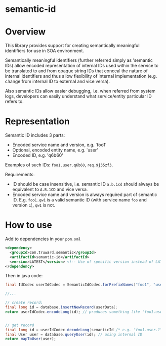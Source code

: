 semantic-id
===========

# Overview

This library provides support for creating semantically meaningful identifiers for use in SOA environment.

Semantically meaningful identifiers (further referred simply as 'semantic IDs) allow encoded representation of internal IDs used within the service to be translated to and from opaque string IDs that conceal the nature of internal identifiers and thus allow flexibility of internal implementation (e.g. change from internal ID to external and vice versa).

Also semantic IDs allow easier debugging, i.e. when referred from system logs, developers can easily understand what service/entity particular ID refers to.

# Representation

Semantic ID includes 3 parts:

* Encoded service name and version, e.g. 'foo1'
* Optional, encoded entity name, e.g. 'user'
* Encoded ID, e.g. 'q6b60'

Examples of such IDs: ``foo1.user.q6b60``, ``req.9j35zf3``.

Requirements:

* ID should be case insensitive, i.e. semantic ID ``a.b.1cd`` should always be equivalent to ``A.B.1CD`` and vice versa.
* Encoded service name and version is always required part of semantic ID. E.g. ``foo1.qw1`` is a valid semantic ID (with service name ``foo`` and version ``1``), ``qw1`` is not.

# How to use

Add to dependencies in your ``pom.xml``

```xml
<dependency>
  <groupId>com.truward.semantic</groupId>
  <artifactId>semantic-id</artifactId>
  <version>LATEST</version> <!-- Use of specific version instead of LATEST is preferred -->
</dependency>
```

Then in java code:

```java
final IdCodec userIdCodec = SemanticIdCodec.forPrefixNames("foo1", "user");

//...

// create record:
final long id = database.insertNewRecord(userData);
return userIdCodec.encodeLong(id); // produces something like "foo1.user.1"


// get record
final long id = userIdCodec.decodeLong(semanticId /* e.g. "foo1.user.1" would be converted to 1, and converting of "bar.item.1" would not be possible (resulting in exception) */);
final User user = database.queryUser(id); // using internal ID
return mapToUser(user);
```

